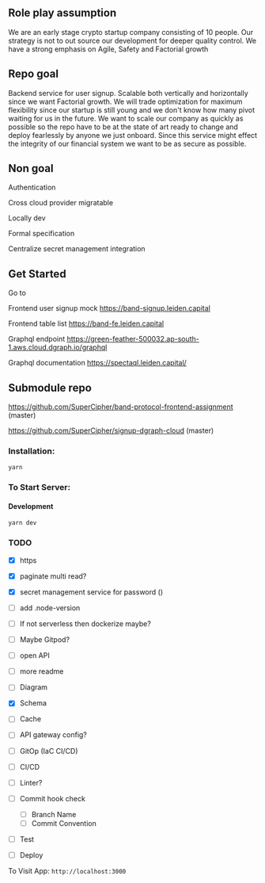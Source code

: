 ## Role play assumption
We are an early stage crypto startup company consisting of 10 people.
Our strategy is not to out source our development for deeper quality control.
We have a strong emphasis on Agile, Safety and Factorial growth

## Repo goal
Backend service for user signup.
Scalable both vertically and horizontally since we want Factorial growth.
We will trade optimization for maximum flexibility since our startup is still young and we don't know how many pivot waiting for us in the future.
We want to scale our company as quickly as possible so the repo have to be at the state of art ready to change and deploy fearlessly by anyone we just onboard.
Since this service might effect the integrity of our financial system we want to be as secure as possible.

## Non goal

Authentication

Cross cloud provider migratable

Locally dev

Formal specification

Centralize secret management integration

## Get Started
Go to

Frontend user signup mock https://band-signup.leiden.capital

Frontend table list https://band-fe.leiden.capital

Graphql endpoint https://green-feather-500032.ap-south-1.aws.cloud.dgraph.io/graphql

Graphql documentation https://spectaql.leiden.capital/

## Submodule repo

https://github.com/SuperCipher/band-protocol-frontend-assignment (master)

https://github.com/SuperCipher/signup-dgraph-cloud (master)

### Installation:

```
yarn
```

### To Start Server:

#### Development

```
yarn dev
```

### TODO
- [x] https
- [x] paginate multi read?
- [x] secret management service for password ()
- [ ] add .node-version
- [ ] If not serverless then dockerize maybe?
- [ ] Maybe Gitpod?
- [ ] open API
- [ ] more readme
- [ ] Diagram
- [x] Schema
- [ ] Cache
- [ ] API gateway config?
- [ ] GitOp (IaC CI/CD)
- [ ] CI/CD
- [ ] Linter?
- [ ] Commit hook check
  - [ ] Branch Name
  - [ ] Commit Convention
- [ ] Test
- [ ] Deploy


To Visit App: `http://localhost:3000`
